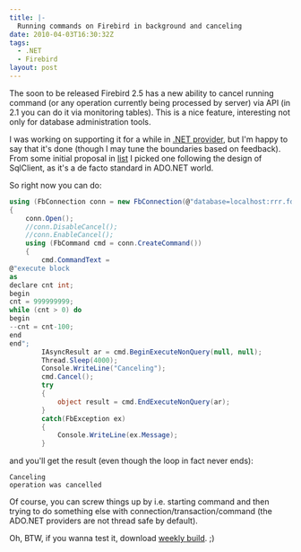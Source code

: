 ```yaml
---
title: |-
  Running commands on Firebird in background and canceling
date: 2010-04-03T16:30:32Z
tags:
  - .NET
  - Firebird
layout: post
---
```

The soon to be released Firebird 2.5 has a new ability to cancel running command (or any operation currently being processed by server) via API (in 2.1 you can do it via monitoring tables). This is a nice feature, interesting not only for database administration tools.

I was working on supporting it for a while in [.NET provider][1], but I'm happy to say that it's done (though I may tune the boundaries based on feedback). From some initial proposal in [list][2] I picked one following the design of SqlClient, as it's a de facto standard in ADO.NET world.

So right now you can do:

```csharp
using (FbConnection conn = new FbConnection(@"database=localhost:rrr.fdb;user=sysdba;password=masterkey"))
{
	conn.Open();
	//conn.DisableCancel();
	//conn.EnableCancel();
	using (FbCommand cmd = conn.CreateCommand())
	{
		cmd.CommandText =
@"execute block
as
declare cnt int;
begin
cnt = 999999999;
while (cnt > 0) do
begin
--cnt = cnt-100;
end
end";
		IAsyncResult ar = cmd.BeginExecuteNonQuery(null, null);
		Thread.Sleep(4000);
		Console.WriteLine("Canceling");
		cmd.Cancel();
		try
		{
			object result = cmd.EndExecuteNonQuery(ar);
		}
		catch(FbException ex)
		{
			Console.WriteLine(ex.Message);
		}
```

and you'll get the result (even though the loop in fact never ends):

```text
Canceling
operation was cancelled
```

Of course, you can screw things up by i.e. starting command and then trying to do something else with connection/transaction/command (the ADO.NET providers are not thread safe by default).

Oh, BTW, if you wanna test it, download [weekly build][3]. ;)

[1]: http://firebirdsql.org/index.php?op=files&id=netprovider
[2]: http://firebirdsql.org/index.php?op=lists
[3]: http://netprovider.cincura.net/